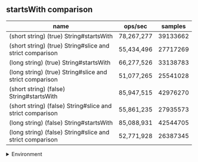 ## startsWith comparison

|name|ops/sec|samples|
|-|-|-|
|(short string) (true) String#startsWith|78,267,277|39133662|
|(short string) (true) String#slice and strict comparison|55,434,496|27717269|
|(long string) (true) String#startsWith|66,277,526|33138783|
|(long string) (true) String#slice and strict comparison|51,077,265|25541028|
|(short string) (false) String#startsWith|85,947,515|42976270|
|(short string) (false) String#slice and strict comparison|55,861,235|27935573|
|(long string) (false) String#startsWith|85,088,931|42544705|
|(long string) (false) String#slice and strict comparison|52,771,928|26387345|


<details>
<summary>Environment</summary>

* __Machine:__ linux x64 | 4 vCPUs | 7.6GB Mem
* __Run:__ Thu Sep 04 2025 19:49:26 GMT+0000 (Coordinated Universal Time)
* __Node:__ `v24.7.0`
</details>

<!--
{"environment":{"platform":"linux","arch":"x64","cpus":4,"totalMemory":7.597843170166016},"benchmarks":[{"name":"(short string) (true) String#startsWith","samples":39133662,"opsSec":78267277.50923716},{"name":"(short string) (true) String#slice and strict comparison","samples":27717269,"opsSec":55434496.97847224},{"name":"(long string) (true) String#startsWith","samples":33138783,"opsSec":66277526.76370416},{"name":"(long string) (true) String#slice and strict comparison","samples":25541028,"opsSec":51077265.0546924},{"name":"(short string) (false) String#startsWith","samples":42976270,"opsSec":85947515.16447341},{"name":"(short string) (false) String#slice and strict comparison","samples":27935573,"opsSec":55861235.88158719},{"name":"(long string) (false) String#startsWith","samples":42544705,"opsSec":85088931.97038019},{"name":"(long string) (false) String#slice and strict comparison","samples":26387345,"opsSec":52771928.65606114}]}-->
